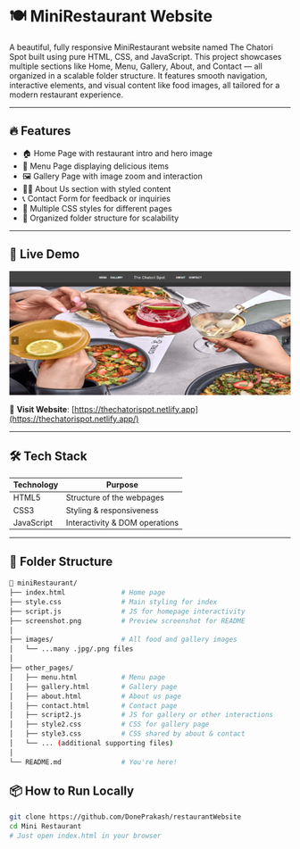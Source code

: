 # 🍽️ MiniRestaurant Website

A beautiful, fully responsive MiniRestaurant website named The Chatori Spot built using pure HTML, CSS, and JavaScript. This project showcases multiple sections like Home, Menu, Gallery, About, and Contact — all organized in a scalable folder structure. It features smooth navigation, interactive elements, and visual content like food images, all tailored for a modern restaurant experience.

---

## 🔥 Features

- 🏠 Home Page with restaurant intro and hero image
- 📜 Menu Page displaying delicious items
- 🖼️ Gallery Page with image zoom and interaction
- 👨‍🍳 About Us section with styled content
- 📞 Contact Form for feedback or inquiries
- 🎨 Multiple CSS styles for different pages
- 📁 Organized folder structure for scalability

---

## 🚀 Live Demo

[![MiniRestaurant Preview](./screenshot.png)](https://thechatorispot.netlify.app/)

🔗 **Visit Website**: [https://thechatorispot.netlify.app](https://thechatorispot.netlify.app/)

---

## 🛠️ Tech Stack

| Technology   | Purpose                        |
|--------------|--------------------------------|
| HTML5        | Structure of the webpages      |
| CSS3         | Styling & responsiveness       |
| JavaScript   | Interactivity & DOM operations |

---

## 📁 Folder Structure

```bash
📁 miniRestaurant/
├── index.html              # Home page
├── style.css               # Main styling for index
├── script.js               # JS for homepage interactivity
├── screenshot.png          # Preview screenshot for README
│
├── images/                 # All food and gallery images
│   └── ...many .jpg/.png files
│
├── other_pages/
│   ├── menu.html           # Menu page
│   ├── gallery.html        # Gallery page
│   ├── about.html          # About us page
│   ├── contact.html        # Contact page
│   ├── script2.js          # JS for gallery or other interactions
│   ├── style2.css          # CSS for gallery page
│   ├── style3.css          # CSS shared by about & contact
│   └── ... (additional supporting files)
│
└── README.md               # You're here!
```

## 📦 How to Run Locally

```bash
git clone https://github.com/DonePrakash/restaurantWebsite
cd Mini Restaurant 
# Just open index.html in your browser
